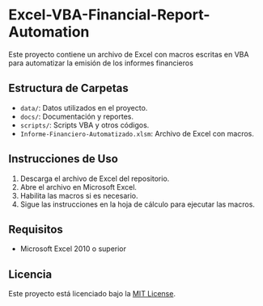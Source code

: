 # Excel-VBA-Financial-Report-Automation

Este proyecto contiene un archivo de Excel con macros escritas en VBA para automatizar la emisión de los informes financieros


## Estructura de Carpetas

- `data/`: Datos utilizados en el proyecto.
- `docs/`: Documentación y reportes.
- `scripts/`: Scripts VBA y otros códigos.
- `Informe-Financiero-Automatizado.xlsm`: Archivo de Excel con macros.

## Instrucciones de Uso

1. Descarga el archivo de Excel del repositorio.
2. Abre el archivo en Microsoft Excel.
3. Habilita las macros si es necesario.
4. Sigue las instrucciones en la hoja de cálculo para ejecutar las macros.

## Requisitos

- Microsoft Excel 2010 o superior

## Licencia

Este proyecto está licenciado bajo la [MIT License](LICENSE).
